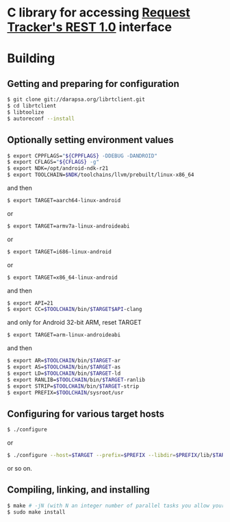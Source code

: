 # C library for accessing [Request Tracker's REST 1.0](https://rt-wiki.bestpractical.com/wiki/REST) interface

# Building

## Getting and preparing for configuration

```sh
$ git clone git://darapsa.org/librtclient.git
$ cd librtclient
$ libtoolize
$ autoreconf --install
```

## Optionally setting environment values

```sh
$ export CPPFLAGS="${CPPFLAGS} -DDEBUG -DANDROID"
$ export CFLAGS="${CFLAGS} -g"
$ export NDK=/opt/android-ndk-r21
$ export TOOLCHAIN=$NDK/toolchains/llvm/prebuilt/linux-x86_64
```

and then

```sh
$ export TARGET=aarch64-linux-android
```

or

```sh
$ export TARGET=armv7a-linux-androideabi
```

or

```sh
$ export TARGET=i686-linux-android
```

or

```sh
$ export TARGET=x86_64-linux-android
```

and then

```sh
$ export API=21
$ export CC=$TOOLCHAIN/bin/$TARGET$API-clang
```

and only for Android 32-bit ARM, reset TARGET

```sh
$ export TARGET=arm-linux-androideabi
```

and then

```sh
$ export AR=$TOOLCHAIN/bin/$TARGET-ar
$ export AS=$TOOLCHAIN/bin/$TARGET-as
$ export LD=$TOOLCHAIN/bin/$TARGET-ld
$ export RANLIB=$TOOLCHAIN/bin/$TARGET-ranlib
$ export STRIP=$TOOLCHAIN/bin/$TARGET-strip
$ export PREFIX=$TOOLCHAIN/sysroot/usr
```

## Configuring for various target hosts

```sh
$ ./configure
```

or

```sh
$ ./configure --host=$TARGET --prefix=$PREFIX --libdir=$PREFIX/lib/$TARGET/$API --disable-static
```

or so on.

## Compiling, linking, and installing

```sh
$ make # -jN (with N an integer number of parallel tasks you allow your computer to run for compiling this)
$ sudo make install
```
